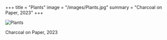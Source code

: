 +++
title = "Plants"
image = "/images/Plants.jpg"
summary = "Charcoal on Paper, 2023"
+++

![Plants](/images/Plants.jpg)

Charcoal on Paper, 2023
